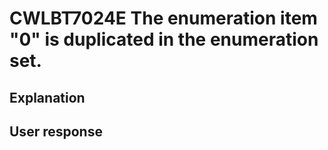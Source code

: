 # CWLBT7024E The enumeration item "0" is duplicated in the enumeration set.

## Explanation

## User response
